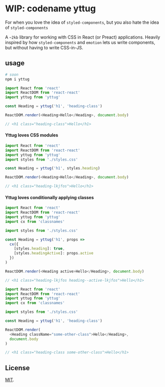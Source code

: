 # WIP: codename yttug

For when you love the idea of `styled-components`, but you also hate the idea of `styled-components`

A `~2kb` library for working with CSS in React (or Preact) applications. Heavily inspired by how `styled-components` and `emotion` lets us write components, but without having to write CSS-in-JS.

## usage

```sh
# soon
npm i yttug
```

```js
import React from 'react'
import ReactDOM from 'react-react'
import yttug from 'yttug'

const Heading = yttug('h1', 'heading-class')

ReactDOM.render(<Heading>Hello</Heading>, document.body)

// <h1 class="heading-class">Hello</h1>
```

#### Yttug loves CSS modules

```js
import React from 'react'
import ReactDOM from 'react-react'
import yttug from 'yttug'
import styles from './styles.css'

const Heading = yttug('h1', styles.heading)

ReactDOM.render(<Heading>Hello</Heading>, document.body)

// <h1 class="heading-lkjfos">Hello</h1>
```

#### Yttug loves conditionally applying classes

```js
import React from 'react'
import ReactDOM from 'react-react'
import yttug from 'yttug'
import cx from 'classnames'

import styles from './styles.css'

const Heading = yttug('h1', props =>
  cx({
    [styles.heading]: true,
    [styles.headingActive]: props.active
  })
)

ReactDOM.render(<Heading active>Hello</Heading>, document.body)

// <h1 class="heading-lkjfos heading--active-lkjfos">Hello</h1>
```

```js
import React from 'react'
import ReactDOM from 'react-react'
import yttug from 'yttug'
import cx from 'classnames'

import styles from './styles.css'

const Heading = yttug('h1', 'heading-class')

ReactDOM.render(
  <Heading className="some-other-class">Hello</Heading>,
  document.body
)

// <h1 class="heading-class some-other-class">Hello</h1>
```

## License

[MIT](LICENSE).
